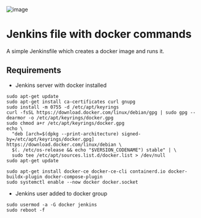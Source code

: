 ![image](https://github.com/Awan/jenkins-testing/assets/42554663/4a59aa93-7cb0-4e26-9dfb-26a6bc15b36d)

# Jenkins file with docker commands

A simple Jenkinsfile which creates a docker image and runs it.

## Requirements

* Jenkins server with docker installed

```
sudo apt-get update
sudo apt-get install ca-certificates curl gnupg
sudo install -m 0755 -d /etc/apt/keyrings
curl -fsSL https://download.docker.com/linux/debian/gpg | sudo gpg --dearmor -o /etc/apt/keyrings/docker.gpg
sudo chmod a+r /etc/apt/keyrings/docker.gpg
echo \
  "deb [arch=$(dpkg --print-architecture) signed-by=/etc/apt/keyrings/docker.gpg] https://download.docker.com/linux/debian \
  $(. /etc/os-release && echo "$VERSION_CODENAME") stable" | \
  sudo tee /etc/apt/sources.list.d/docker.list > /dev/null
sudo apt-get update

sudo apt-get install docker-ce docker-ce-cli containerd.io docker-buildx-plugin docker-compose-plugin
sudo systemctl enable --now docker docker.socket
```
* Jenkins user added to docker group

```
sudo usermod -a -G docker jenkins
sudo reboot -f
```

